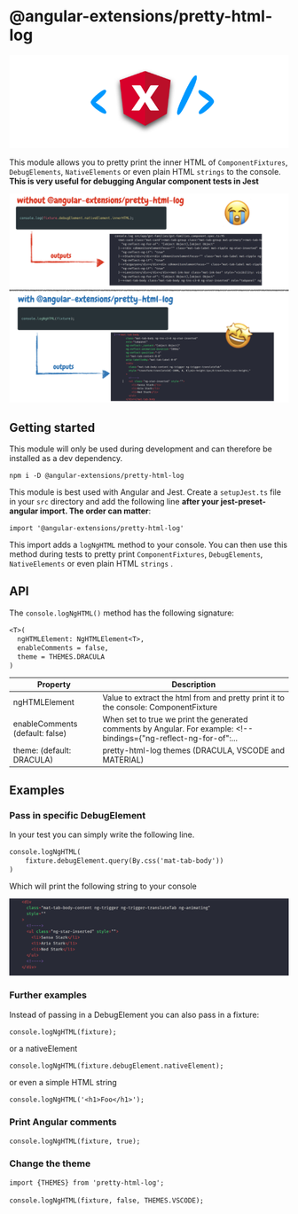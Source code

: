 # @angular-extensions/pretty-html-log

![logNgHTML](https://raw.githubusercontent.com/angular-extensions/pretty-html-log/master/images/logo.png)

This module allows you to pretty print the inner HTML
of `ComponentFixtures`, `DebugElements`, `NativeElements` or even plain HTML `strings` to the console.
**This is very useful for debugging Angular component tests in Jest**

![logNgHTML](https://raw.githubusercontent.com/angular-extensions/pretty-html-log/master/images/before-after.png)

## Getting started

This module will only be used during development and can therefore
be installed as a dev dependency.

```
npm i -D @angular-extensions/pretty-html-log
```

This module is best used with Angular and Jest. Create a
`setupJest.ts` file in your `src` directory and add the following line **after your jest-preset-angular import. The order can matter**:

```
import '@angular-extensions/pretty-html-log'
```

This import adds a `logNgHTML` method to your console. You can then
use this method during tests to pretty print `ComponentFixtures`,
`DebugElements`, `NativeElements` or even plain HTML `strings` .

## API

The `console.logNgHTML()` method has the following signature:

```
<T>(
  ngHTMLElement: NgHTMLElement<T>,
  enableComments = false,
  theme = THEMES.DRACULA
)
```

| Property                        | Description                                                                                                        |
| ------------------------------- | ------------------------------------------------------------------------------------------------------------------ |
| ngHTMLElement<T>                | Value to extract the html from and pretty print it to the console: ComponentFixture                                | DebugElement | DebugElement[] | HTMLElement | HTMLElement[] | string; |
| enableComments (default: false) | When set to true we print the generated comments by Angular. For example: <!--bindings={"ng-reflect-ng-for-of":... |
| theme: (default: DRACULA)       | pretty-html-log themes (DRACULA, VSCODE and MATERIAL)                                                              |

## Examples

### Pass in specific DebugElement

In your test you can simply write the following line.

```
console.logNgHTML(
    fixture.debugElement.query(By.css('mat-tab-body'))
)
```

Which will print the following string to your console

![logNgHTML](https://raw.githubusercontent.com/angular-extensions/pretty-html-log/master/images/output.png)

### Further examples

Instead of passing in a DebugElement you can also pass in a fixture:

```
console.logNgHTML(fixture);
```

or a nativeElement

```
console.logNgHTML(fixture.debugElement.nativeElement);
```

or even a simple HTML string

```
console.logNgHTML('<h1>Foo</h1>');
```

### Print Angular comments

```
console.logNgHTML(fixture, true);
```

### Change the theme

```
import {THEMES} from 'pretty-html-log';

console.logNgHTML(fixture, false, THEMES.VSCODE);
```
